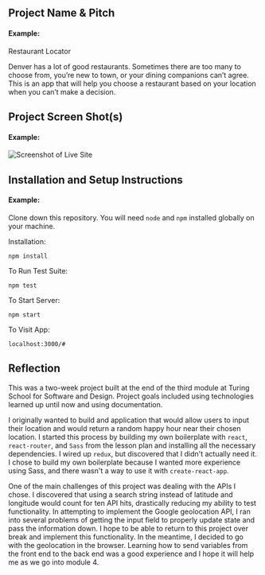 ## Project Name & Pitch

#### Example:

Restaurant Locator

Denver has a lot of good restaurants. Sometimes there are too many to choose from, you’re new to town, or your dining companions can’t agree. This is an app that will help you choose a restaurant based on your location when you can’t make a decision.

## Project Screen Shot(s)

#### Example:   

![Screenshot of Live Site]()

## Installation and Setup Instructions

#### Example:  

Clone down this repository. You will need `node` and `npm` installed globally on your machine.  

Installation:

`npm install`  

To Run Test Suite:  

`npm test`  

To Start Server:

`npm start`  

To Visit App:

`localhost:3000/#`  

## Reflection

This was a two-week project built at the end of the third module at Turing School for Software and Design. Project goals included using technologies learned up until now and using documentation.

I originally wanted to build and application that would allow users to input their location and would return a random happy hour near their chosen location. I started this process by building my own boilerplate with `react`, `react-router`, and `Sass` from the lesson plan and installing all the necessary dependencies. I wired up `redux`, but discovered that I didn't actually need it. I chose to build my own boilerplate because I wanted more experience using Sass, and there wasn't a way to use it with `create-react-app`.

One of the main challenges of this project was dealing with the APIs I chose. I discovered that using a search string instead of latitude and longitude would count for ten API hits, drastically reducing my ability to test functionality. In attempting to implement the Google geolocation API, I ran into several problems of getting the input field to properly update state and pass the information down. I hope to be able to return to this project over break and implement this functionality. In the meantime, I decided to go with the geolocation in the browser. Learning how to send variables from the front end to the back end was a good experience and I hope it will help me as we go into module 4.
